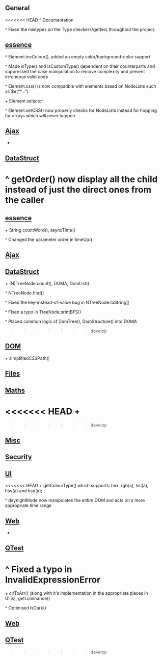 ## General
<<<<<<< HEAD
^ Documentation

^ Fixed the mistypes on the Type checkers/getters throughout the project.

## [essence](essence.js)
^ Element.invColour(), added an empty color/background-color support

^ Made isType() and isCustomType() dependent on their counterparts and suppressed the case manipulation to remove complexity and prevent erroneous valid code

^ Element.css() is now compatible with elements based on NodeLists such as $e("*...")

\+ Element.selector

^ Element.setCSS() now properly checks for NodeLists instead for hopping for arrays which will never happen

## [Ajax](modules/Ajax.js)
+ 

## [DataStruct](modules/DataStruct.js)
^ getOrder() now display all the child instead of just the direct ones from the caller
=======


## [essence](essence.js)
\+ String.countWord(), asyncTime()

^ Changed the parameter order in timeUp()

## [Ajax](modules/Ajax.js)


## [DataStruct](modules/DataStruct.js)
\+ (N)TreeNode.count(), DOMA, DomList()

^ NTreeNode.find()

^ Fixed the key-instead-of-value bug in NTreeNode.toString()

^ Fixed a typo in TreeNode.printBFS()

^ Placed common logic of DomTree(), DomStructure() into DOMA
>>>>>>> develop

## [DOM](modules/DOM.js)
\+ simplifiedCSSPath()

## [Files](modules/Files.js)
 

## [Maths](modules/Maths.js)
<<<<<<< HEAD
+ 
=======

>>>>>>> develop

## [Misc](modules/Misc.js)
 

## [Security](modules/Security.js)
 

## [UI](modules/UI.js)
<<<<<<< HEAD
\+ getColourType() which supports: hex, rgb(a), hsl(a), hsv(a) and hsb(a);

^ daynightMode now manipulates the entire DOM and acts on a more appropriate time range

## [Web](modules/Web.js)
+

## [QTest](modules/QTest.js)
^ Fixed a typo in InvalidExpressionError
=======
\+ clrToArr() (along with it's implementation in the appropriate places in UI.js), getLuminance()

^ Optimised isDark()

## [Web](modules/Web.js)


## [QTest](modules/QTest.js)
>>>>>>> develop
